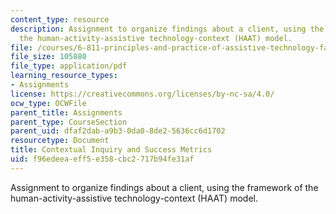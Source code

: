```yaml
---
content_type: resource
description: Assignment to organize findings about a client, using the framework of
  the human-activity-assistive technology-context (HAAT) model.
file: /courses/6-811-principles-and-practice-of-assistive-technology-fall-2014/f96edeeaeff5e358cbc2717b94fe31af_MIT6_811F14_CntextulInqry.pdf
file_size: 105880
file_type: application/pdf
learning_resource_types:
- Assignments
license: https://creativecommons.org/licenses/by-nc-sa/4.0/
ocw_type: OCWFile
parent_title: Assignments
parent_type: CourseSection
parent_uid: dfaf2dab-a9b3-0da0-8de2-5636cc6d1702
resourcetype: Document
title: Contextual Inquiry and Success Metrics
uid: f96edeea-eff5-e358-cbc2-717b94fe31af
---
```

Assignment to organize findings about a client, using the framework of the human-activity-assistive technology-context (HAAT) model.
